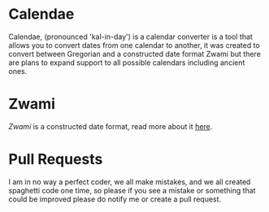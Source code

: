 # Calendae
Calendae, (pronounced 'kal-in-day') is a calendar converter is a tool that allows you to convert dates from one calendar to another, it was created to convert between Gregorian and a constructed date format Zwami but there are plans to expand support to all possible calendars including ancient ones.
# Zwami
*Zwami* is a constructed date format, read more about it [here](https://github.com/Zunon/libZwami).
# Pull Requests
I am in no way a perfect coder, we all make mistakes, and we all created spaghetti code one time, so please if you see a mistake or something that could be improved please do notify me or create a pull request.
